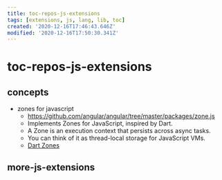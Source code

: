 ```yaml
---
title: toc-repos-js-extensions
tags: [extensions, js, lang, lib, toc]
created: '2020-12-16T17:46:43.646Z'
modified: '2020-12-16T17:50:30.341Z'
---
```


# toc-repos-js-extensions

## concepts

- zones for javascript
  - https://github.com/angular/angular/tree/master/packages/zone.js
  - Implements Zones for JavaScript, inspired by Dart.
  - A Zone is an execution context that persists across async tasks. 
  - You can think of it as thread-local storage for JavaScript VMs.
  - [Dart Zones](https://dart.dev/articles/archive/zones)


## more-js-extensions
